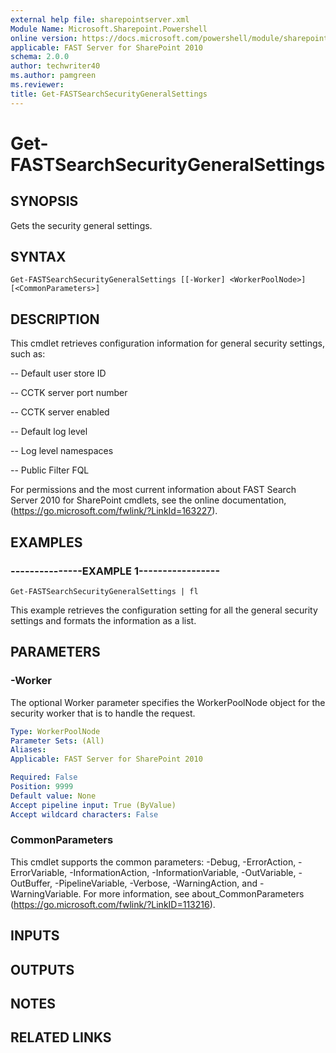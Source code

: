 ```yaml
---
external help file: sharepointserver.xml
Module Name: Microsoft.Sharepoint.Powershell
online version: https://docs.microsoft.com/powershell/module/sharepoint-server/get-fastsearchsecuritygeneralsettings
applicable: FAST Server for SharePoint 2010
schema: 2.0.0
author: techwriter40
ms.author: pamgreen
ms.reviewer:
title: Get-FASTSearchSecurityGeneralSettings
---
```


# Get-FASTSearchSecurityGeneralSettings

## SYNOPSIS
Gets the security general settings.

## SYNTAX

```
Get-FASTSearchSecurityGeneralSettings [[-Worker] <WorkerPoolNode>] [<CommonParameters>]
```

## DESCRIPTION
This cmdlet retrieves configuration information for general security settings, such as:

-- Default user store ID

-- CCTK server port number

-- CCTK server enabled

-- Default log level

-- Log level namespaces

-- Public Filter FQL

For permissions and the most current information about FAST Search Server 2010 for SharePoint cmdlets, see the online documentation, (https://go.microsoft.com/fwlink/?LinkId=163227).

## EXAMPLES

### ---------------EXAMPLE 1-----------------
```
Get-FASTSearchSecurityGeneralSettings | fl
```

This example retrieves the configuration setting for all the general security settings and formats the information as a list.

## PARAMETERS

### -Worker
The optional Worker parameter specifies the WorkerPoolNode object for the security worker that is to handle the request.

```yaml
Type: WorkerPoolNode
Parameter Sets: (All)
Aliases: 
Applicable: FAST Server for SharePoint 2010

Required: False
Position: 9999
Default value: None
Accept pipeline input: True (ByValue)
Accept wildcard characters: False
```

### CommonParameters
This cmdlet supports the common parameters: -Debug, -ErrorAction, -ErrorVariable, -InformationAction, -InformationVariable, -OutVariable, -OutBuffer, -PipelineVariable, -Verbose, -WarningAction, and -WarningVariable. For more information, see about_CommonParameters (https://go.microsoft.com/fwlink/?LinkID=113216).

## INPUTS

## OUTPUTS

## NOTES

## RELATED LINKS

